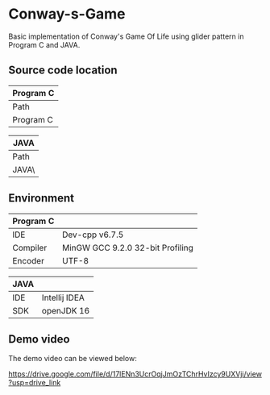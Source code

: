 # Conway-s-Game
Basic implementation of Conway's Game Of Life using glider pattern in Program C and JAVA.
## Source code location
| Program C |
| --------- |
| Path | File |
| Program C |_**game.h**_ and   _**game.cpp**_. |

| JAVA |
| --------- |
| Path | File |
| JAVA\ |_**game.h**_ and   _**game.cpp**_. |

## Environment

| Program C  |  |
| ------------- | ------------- |
| IDE | Dev-cpp v6.7.5 | 
| Compiler | MinGW GCC 9.2.0 32-bit Profiling |
| Encoder  | UTF-8 |


| JAVA  |  |
| ------------- | ------------- |
| IDE | Intellij IDEA | 
| SDK | openJDK 16 |

## Demo video
The demo video can be viewed below:

https://drive.google.com/file/d/17lENn3UcrOqjJmOzTChrHvIzcy9UXVji/view?usp=drive_link
